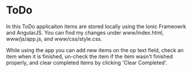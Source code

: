 # ToDo
In this ToDo applicaiton items are stored locally using the Ionic Frameowrk and AngularJS. You can find my changes under www/index.html, www/js/app.js, and www/css/style.css.

While using the app you can add new items on the op text field, check an item when it is finished, un-check the item if the item wasn't finished properly, and clear completed items by clicking 'Clear Completed'.
